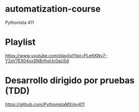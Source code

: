 # automatization-course
Pythonista 411

# Playlist 

https://www.youtube.com/playlist?list=PLeKKNy7-Y2sV7EX04sxSN8rlhqUc0aU5d

# Desarrollo dirigido por pruebas (TDD)

https://github.com/PythonistaMX/py411